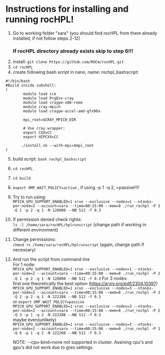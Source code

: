 # Instructions for installing and running rocHPL!
1. Go to working folder "sara" (you should find rocHPL from there already installed, if not follow steps 2-12)
   ### If rocHPL directory already exists skip to step 6!!!
2. install:
```git clone https://github.com/ROCm/rocHPL.git```
3. ```cd rocHPL```
4. create following bash script in nano, name: rochpl_bashscript: 
```
#!/bin/bash
#Build inside subshell:
(
        module load cce
        module load PrgEnv-cray
        module load craype-x86-rome
        module cray-mpich
        module load craype-accel-amd-gfx90a

        mpi_root=$CRAY_MPICH_DIR

        # Use cray wrapper:
        export CXX=CC
        export HIPCXX=CC

       ./install.sh --with-mpi=$mpi_root 
)
```

5. build script:
   ```bash rochpl_bashscript```
6. ```cd rocHPL```
7. ```cd build```
8. ```export OMP_WAIT_POLICY=active``` , if using -p 1 -q 2, =passive!!!!
9. Try to run using:  
    ```MPICH_GPU_SUPPORT_ENABLED=1 srun --exclusive --nodes=1 --ntasks-per-node=2 --account=sara --time=00:15:00 --mem=0 ./run_rochpl -P 2 -Q 1 -p 2 -q 1 -N 128000 --NB 512 -f 0.3```   

10. If permission denied check rights:  
  ```ls -l /home/sara/rocHPL/hplrunscript``` (change path if working in different environment)
11. Change permissions:  
 ```chmod +x /home/sara/rocHPL/hplrunscript``` (again, change path if necessary)
12. And run the script from command line  
    For 1 node:  
    ```MPICH_GPU_SUPPORT_ENABLED=1 srun --exclusive --nodes=1 --ntasks-per-node=2 --account=sara --time=00:15:00 --mem=0 ./run_rochpl -P 2 -Q 1 -p 2 -q 1 -N 128000 --NB 512 -f 0.3``` 
    For 3 nodes:   
    first one theoretically the best option (https://arxiv.org/pdf/2304.10397)   
    ```MPICH_GPU_SUPPORT_ENABLED=1 srun --exclusive --nodes=3 --ntasks-per-node=2 --account=sara --time=00:15:00 --mem=0 ./run_rochpl -P 3 -Q 2 -p 2 -q 1 -N 222208 --NB 512 -f 0.3```   
    or
    ```export OMP_WAIT_POLICY=passive```    
    ```MPICH_GPU_SUPPORT_ENABLED=1 srun --exclusive --nodes=3 --ntasks-per-node=2 --account=sara --time=00:15:00 --mem=0 ./run_rochpl -P 2 -Q 3 -p 1 -q 2 -N 222208 --NB 512 -f 0.3```   
    maybe even(unlikely)   
    ```MPICH_GPU_SUPPORT_ENABLED=1 srun --exclusive --nodes=3 --ntasks-per-node=2 --account=sara --time=00:15:00 --mem=0 ./run_rochpl -P 1 -Q 6 -p 1 -q 2 -N 222208 --NB 512 -f 0.3```   

    NOTE: --cpu-bind=none not supported in cluster. Assining cpu's and gpu's did not work due to gres settings.
   
